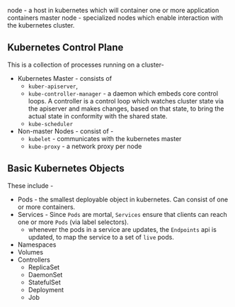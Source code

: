 node - a host in kubernetes which will container one or more application containers
master node - specialized nodes which enable interaction with the kubernetes cluster.

## Kubernetes Control Plane
This is a collection of processes running on a cluster-
* Kubernetes Master - consists of 
  * `kuber-apiserver`, 
  * `kube-controller-manager` - a daemon which embeds core control loops. A controller is a control loop which watches cluster state via the apiserver and makes changes, based on that state, to bring the actual state in conformity with the shared state.
  * `kube-scheduler`
* Non-master Nodes - consist of - 
  * `kubelet` - communicates with the kubernetes master
  * `kube-proxy` - a network proxy per node
  
## Basic Kubernetes Objects
These include -
* Pods - the smallest deployable object in kubernetes. Can consist of one or more containers.
* Services - Since `Pods` are mortal, `Services` ensure that clients can reach one or more `Pods` (via label selectors). 
  * whenever the pods in a service are updates, the `Endpoints` api is updated, to map the service to a set of `live` pods.
* Namespaces
* Volumes
* Controllers
  * ReplicaSet
  * DaemonSet
  * StatefulSet
  * Deployment
  * Job
  
